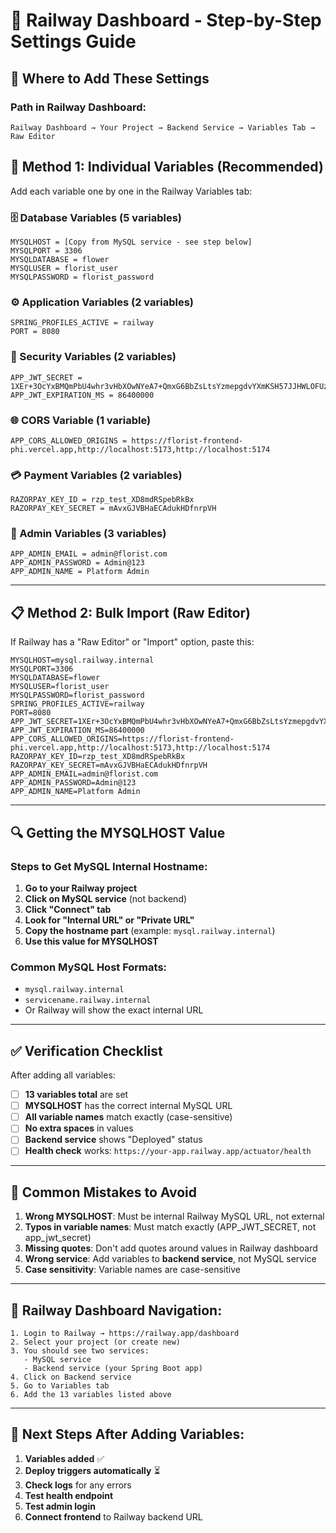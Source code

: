 # 🎯 Railway Dashboard - Step-by-Step Settings Guide

## 📍 **Where to Add These Settings**

### **Path in Railway Dashboard:**
```
Railway Dashboard → Your Project → Backend Service → Variables Tab → Raw Editor
```

## 📝 **Method 1: Individual Variables (Recommended)**

Add each variable one by one in the Railway Variables tab:

### **🗄️ Database Variables (5 variables)**
```
MYSQLHOST = [Copy from MySQL service - see step below]
MYSQLPORT = 3306
MYSQLDATABASE = flower
MYSQLUSER = florist_user
MYSQLPASSWORD = florist_password
```

### **⚙️ Application Variables (2 variables)**
```
SPRING_PROFILES_ACTIVE = railway
PORT = 8080
```

### **🔐 Security Variables (2 variables)**
```
APP_JWT_SECRET = 1XEr+3OcYxBMQmPbU4whr3vHbXOwNYeA7+QmxG6BbZsLtsYzmepgdvYXmKSH57JJHWLOFUznSKstgTmsXRNCdA==
APP_JWT_EXPIRATION_MS = 86400000
```

### **🌐 CORS Variable (1 variable)**
```
APP_CORS_ALLOWED_ORIGINS = https://florist-frontend-phi.vercel.app,http://localhost:5173,http://localhost:5174
```

### **💳 Payment Variables (2 variables)**
```
RAZORPAY_KEY_ID = rzp_test_XD8mdRSpebRkBx
RAZORPAY_KEY_SECRET = mAvxGJVBHaECAdukHDfnrpVH
```

### **👑 Admin Variables (3 variables)**
```
APP_ADMIN_EMAIL = admin@florist.com
APP_ADMIN_PASSWORD = Admin@123
APP_ADMIN_NAME = Platform Admin
```

---

## 📋 **Method 2: Bulk Import (Raw Editor)**

If Railway has a "Raw Editor" or "Import" option, paste this:

```env
MYSQLHOST=mysql.railway.internal
MYSQLPORT=3306
MYSQLDATABASE=flower
MYSQLUSER=florist_user
MYSQLPASSWORD=florist_password
SPRING_PROFILES_ACTIVE=railway
PORT=8080
APP_JWT_SECRET=1XEr+3OcYxBMQmPbU4whr3vHbXOwNYeA7+QmxG6BbZsLtsYzmepgdvYXmKSH57JJHWLOFUznSKstgTmsXRNCdA==
APP_JWT_EXPIRATION_MS=86400000
APP_CORS_ALLOWED_ORIGINS=https://florist-frontend-phi.vercel.app,http://localhost:5173,http://localhost:5174
RAZORPAY_KEY_ID=rzp_test_XD8mdRSpebRkBx
RAZORPAY_KEY_SECRET=mAvxGJVBHaECAdukHDfnrpVH
APP_ADMIN_EMAIL=admin@florist.com
APP_ADMIN_PASSWORD=Admin@123
APP_ADMIN_NAME=Platform Admin
```

---

## 🔍 **Getting the MYSQLHOST Value**

### **Steps to Get MySQL Internal Hostname:**

1. **Go to your Railway project**
2. **Click on MySQL service** (not backend)
3. **Click "Connect" tab**
4. **Look for "Internal URL" or "Private URL"**
5. **Copy the hostname part** (example: `mysql.railway.internal`)
6. **Use this value for MYSQLHOST**

### **Common MySQL Host Formats:**
- `mysql.railway.internal` 
- `servicename.railway.internal`
- Or Railway will show the exact internal URL

---

## ✅ **Verification Checklist**

After adding all variables:

- [ ] **13 variables total** are set
- [ ] **MYSQLHOST** has the correct internal MySQL URL
- [ ] **All variable names** match exactly (case-sensitive)
- [ ] **No extra spaces** in values
- [ ] **Backend service** shows "Deployed" status
- [ ] **Health check** works: `https://your-app.railway.app/actuator/health`

---

## 🚨 **Common Mistakes to Avoid**

1. **Wrong MYSQLHOST**: Must be internal Railway MySQL URL, not external
2. **Typos in variable names**: Must match exactly (APP_JWT_SECRET, not app_jwt_secret)
3. **Missing quotes**: Don't add quotes around values in Railway dashboard
4. **Wrong service**: Add variables to **backend service**, not MySQL service
5. **Case sensitivity**: Variable names are case-sensitive

---

## 🔧 **Railway Dashboard Navigation:**

```
1. Login to Railway → https://railway.app/dashboard
2. Select your project (or create new)
3. You should see two services:
   - MySQL service
   - Backend service (your Spring Boot app)
4. Click on Backend service
5. Go to Variables tab
6. Add the 13 variables listed above
```

---

## 🎯 **Next Steps After Adding Variables:**

1. **Variables added** ✅
2. **Deploy triggers automatically** ⏳
3. **Check logs** for any errors
4. **Test health endpoint** 
5. **Test admin login**
6. **Connect frontend** to Railway backend URL
